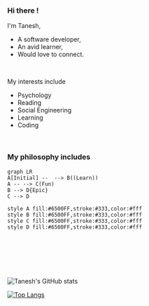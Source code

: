 ### Hi there !

I'm Tanesh,
- A software developer,
- An avid learner,
- Would love to connect.
<p>&nbsp;</p>

My interests include
- Psychology
- Reading
- Social Engineering
- Learning
- Coding
<p>&nbsp;</p>

### My philosophy includes
```mermaid
graph LR
A[Initial] --  --> B((Learn))
A -- --> C(Fun)
B --> D{Epic}
C --> D

style A fill:#6500FF,stroke:#333,color:#fff
style B fill:#6500FF,stroke:#333,color:#fff
style C fill:#6500FF,stroke:#333,color:#fff
style D fill:#6500FF,stroke:#333,color:#fff

```
<p>&nbsp;</p>
<p>&nbsp;</p>
<p>&nbsp;</p>

![Tanesh's GitHub stats](https://github-readme-stats.vercel.app/api?username=Tanesh1701&count_private=true&theme=material-palenight&show_icons=true)

[![Top Langs](https://github-readme-stats.vercel.app/api/top-langs/?username=Tanesh1701&langs_count=5&count_private=true&theme=material-palenight)](https://github.com/Tanesh1701/github-readme-stats)
